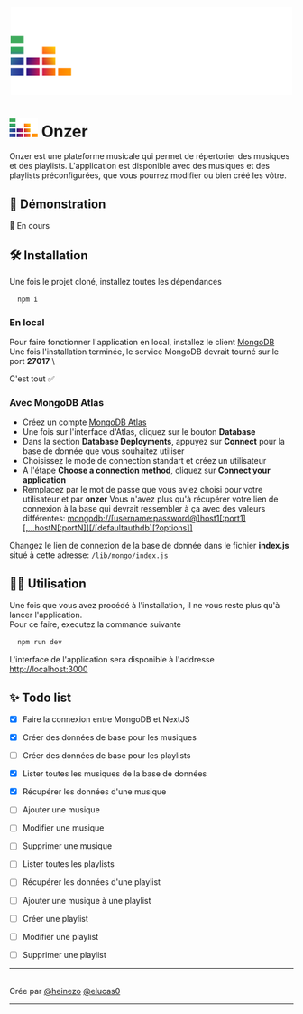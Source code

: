 
<p align="center">
  <a href="https://heinezo.github.io" target="_blank"><img src="public/onzer_white.svg" width="500" height="auto"></a>
 </p>


# <img src="public/icon.svg" width="50" height="auto"> Onzer

Onzer est une plateforme musicale qui permet de répertorier des musiques et des playlists. L'application est disponible avec des musiques et des playlists préconfigurées, que vous pourrez modifier ou bien créé les vôtre.

## 🕺 Démonstration

🚧 En cours

## 🛠️ Installation

Une fois le projet cloné, installez toutes les dépendances
```bash
  npm i
```

### En local
Pour faire fonctionner l'application en local, installez le client [MongoDB](https://www.mongodb.com/try/download/community) \
Une fois l'installation terminée, le service MongoDB devrait tourné sur le port **27017** \ 

C'est tout ✅

### Avec MongoDB Atlas
- Créez un compte [MongoDB Atlas](https://www.mongodb.com/cloud/atlas/register) 
- Une fois sur l'interface d'Atlas, cliquez sur le bouton **Database**
- Dans la section **Database Deployments**, appuyez sur **Connect** pour la base de donnée que vous souhaitez utiliser
- Choisissez le mode de connection standart et créez un utilisateur
- A l'étape **Choose a connection method**, cliquez sur **Connect your application**
- Remplacez *<password>* par le mot de passe que vous aviez choisi pour votre utilisateur et *<myFirstDatabase>* par **onzer**
Vous n'avez plus qu'à récupérer votre lien de connexion à la base qui devrait ressembler à ça avec des valeurs différentes: [mongodb://[username:password@]host1[:port1][,...hostN[:portN]][/[defaultauthdb][?options]]](mongodb://[username:password@]host1[:port1][,...hostN[:portN]][/[defaultauthdb][?options]]) 

Changez le lien de connexion de la base de donnée dans le fichier **index.js** situé à cette adresse: `/lib/mongo/index.js`
 

## 👨‍💻 Utilisation

Une fois que vous avez procédé à l'installation, il ne vous reste plus qu'à lancer l'application. \
Pour ce faire, executez la commande suivante

```bash
  npm run dev
```

L'interface de l'application sera disponible à l'addresse [http://localhost:3000](http://localhost:3000)


## ✨ Todo list
- [x]  Faire la connexion entre MongoDB et NextJS  
- [x]  Créer des données de base pour les musiques
- [ ]  Créer des données de base pour les playlists
- [x]  Lister toutes les musiques de la base de données
- [x]  Récupérer les données d'une musique
- [ ]  Ajouter une musique
- [ ]  Modifier une musique
- [ ]  Supprimer une musique
- [ ]  Lister toutes les playlists
- [ ]  Récupérer les données d'une playlist
- [ ]  Ajouter une musique à une playlist
- [ ]  Créer une playlist
- [ ]  Modifier une playlist
- [ ]  Supprimer une playlist





---
\
Crée par [@heinezo](https://github.com/HeineZo) [@elucas0](https://github.com/elucas0)

---

